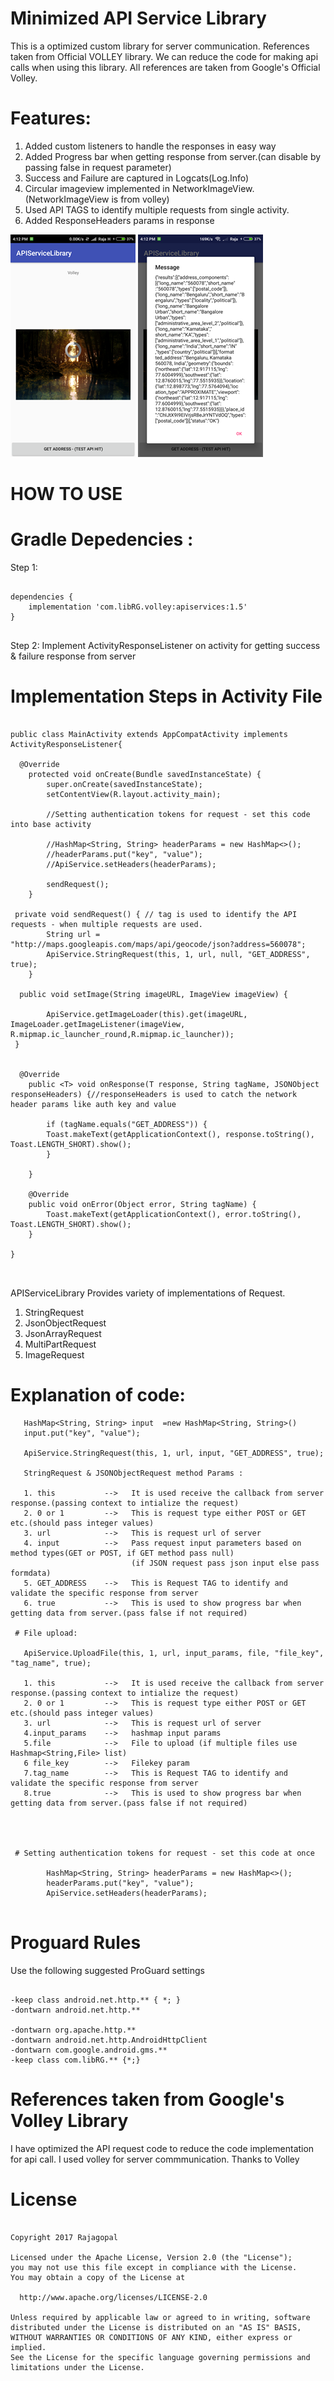# Minimized API Service Library
   This is a optimized custom library for server communication. References taken from Official VOLLEY library.
   We can reduce the code for making api calls when using this library. All references are taken from Google's Official Volley.
   
  
# Features:

   1. Added custom listeners to handle the responses in easy way
   2. Added Progress bar when getting response from server.(can disable by passing false in request parameter)  
   3. Success and Failure are captured in Logcats(Log.Info)  
   4. Circular imageview implemented in NetworkImageView.(NetworkImageView is from volley)
   5. Used API TAGS to identify multiple requests from single activity.
   6. Added ResponseHeaders params in response
  
  
  ![Screenshot](screenshot_three.png)                  ![Screenshot](screenshot_one.png)               
  
# HOW TO USE

# Gradle Depedencies :

Step 1:

```

dependencies {
    implementation 'com.libRG.volley:apiservices:1.5'
}


```
Step 2:
 Implement ActivityResponseListener on activity for getting success & failure response from server


# Implementation Steps in Activity File

```

public class MainActivity extends AppCompatActivity implements ActivityResponseListener{

  @Override
    protected void onCreate(Bundle savedInstanceState) {
        super.onCreate(savedInstanceState);
        setContentView(R.layout.activity_main);
        
        //Setting authentication tokens for request - set this code into base activity

        //HashMap<String, String> headerParams = new HashMap<>();
        //headerParams.put("key", "value");
        //ApiService.setHeaders(headerParams);
        
        sendRequest();
    }

 private void sendRequest() { // tag is used to identify the API requests - when multiple requests are used.
        String url = "http://maps.googleapis.com/maps/api/geocode/json?address=560078";
        ApiService.StringRequest(this, 1, url, null, "GET_ADDRESS", true);
    }
    
  public void setImage(String imageURL, ImageView imageView) {
  
        ApiService.getImageLoader(this).get(imageURL, ImageLoader.getImageListener(imageView, R.mipmap.ic_launcher_round,R.mipmap.ic_launcher));
 }
    
    
  @Override
    public <T> void onResponse(T response, String tagName, JSONObject responseHeaders) {//responseHeaders is used to catch the network header params like auth key and value
        
        if (tagName.equals("GET_ADDRESS")) {
        Toast.makeText(getApplicationContext(), response.toString(), Toast.LENGTH_SHORT).show();
        }
        
    }

    @Override
    public void onError(Object error, String tagName) {
        Toast.makeText(getApplicationContext(), error.toString(), Toast.LENGTH_SHORT).show();
    }
    
}



```

APIServiceLibrary Provides variety of implementations of Request.

1. StringRequest  
2. JsonObjectRequest  
3. JsonArrayRequest
3. MultiPartRequest  
4. ImageRequest  

# Explanation of code:

```
   HashMap<String, String> input  =new HashMap<String, String>() 
   input.put("key", "value");
   
   ApiService.StringRequest(this, 1, url, input, "GET_ADDRESS", true);
    
   StringRequest & JSONObjectRequest method Params :
    
   1. this           -->   It is used receive the callback from server response.(passing context to intialize the request)
   2. 0 or 1         -->   This is request type either POST or GET etc.(should pass integer values)
   3. url            -->   This is request url of server
   4. input          -->   Pass request input parameters based on method types(GET or POST, if GET method pass null)
                           (if JSON request pass json input else pass formdata)
   5. GET_ADDRESS    -->   This is Request TAG to identify and validate the specific response from server
   6. true           -->   This is used to show progress bar when getting data from server.(pass false if not required)
   
 # File upload:
 
   ApiService.UploadFile(this, 1, url, input_params, file, "file_key", "tag_name", true);
   
   1. this           -->   It is used receive the callback from server response.(passing context to intialize the request)
   2. 0 or 1         -->   This is request type either POST or GET etc.(should pass integer values)
   3. url            -->   This is request url of server
   4.input_params    -->   hashmap input params
   5.file            -->   File to upload (if multiple files use Hashmap<String,File> list)
   6 file_key        -->   Filekey param
   7.tag_name        -->   This is Request TAG to identify and validate the specific response from server
   8.true            -->   This is used to show progress bar when getting data from server.(pass false if not required)
   
   

   
 # Setting authentication tokens for request - set this code at once
 
        HashMap<String, String> headerParams = new HashMap<>();
        headerParams.put("key", "value");
        ApiService.setHeaders(headerParams);
        
```

# Proguard Rules

Use the following suggested ProGuard settings

```

-keep class android.net.http.** { *; }
-dontwarn android.net.http.**

-dontwarn org.apache.http.**
-dontwarn android.net.http.AndroidHttpClient
-dontwarn com.google.android.gms.**
-keep class com.libRG.** {*;}

```

# References taken from Google's Volley Library
   I have optimized the API request code to reduce the code implementation for api call. I used volley for server commmunication.
   Thanks to Volley

 # License
 
 ```
 
Copyright 2017 Rajagopal

Licensed under the Apache License, Version 2.0 (the "License");
you may not use this file except in compliance with the License.
You may obtain a copy of the License at

   http://www.apache.org/licenses/LICENSE-2.0

Unless required by applicable law or agreed to in writing, software
distributed under the License is distributed on an "AS IS" BASIS,
WITHOUT WARRANTIES OR CONDITIONS OF ANY KIND, either express or implied.
See the License for the specific language governing permissions and
limitations under the License.
 
 
```  


  
  
 
  
